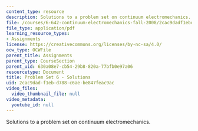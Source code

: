 ```yaml
---
content_type: resource
description: Solutions to a problem set on continuum electromechanics.
file: /courses/6-642-continuum-electromechanics-fall-2008/2cac9dadf1ebd788c6aebe847feac9ac_pset6_soln.pdf
file_type: application/pdf
learning_resource_types:
- Assignments
license: https://creativecommons.org/licenses/by-nc-sa/4.0/
ocw_type: OCWFile
parent_title: Assignments
parent_type: CourseSection
parent_uid: 630a08e7-cb54-29b8-820a-77bfb0e97a06
resourcetype: Document
title: Problem Set 6 - Solutions
uid: 2cac9dad-f1eb-d788-c6ae-be847feac9ac
video_files:
  video_thumbnail_file: null
video_metadata:
  youtube_id: null
---
```

Solutions to a problem set on continuum electromechanics.